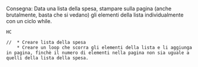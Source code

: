 Consegna:
Data una lista della spesa, stampare sulla pagina (anche brutalmente, basta che si vedano) gli elementi della lista individualmente con un ciclo while.

    HC

    //  * Creare lista della spesa
        * Creare un loop che scorra gli elementi della lista e li aggiunga in pagina, finchè il numero di elementi nella pagina non sia uguale a quelli della lista della spesa.
